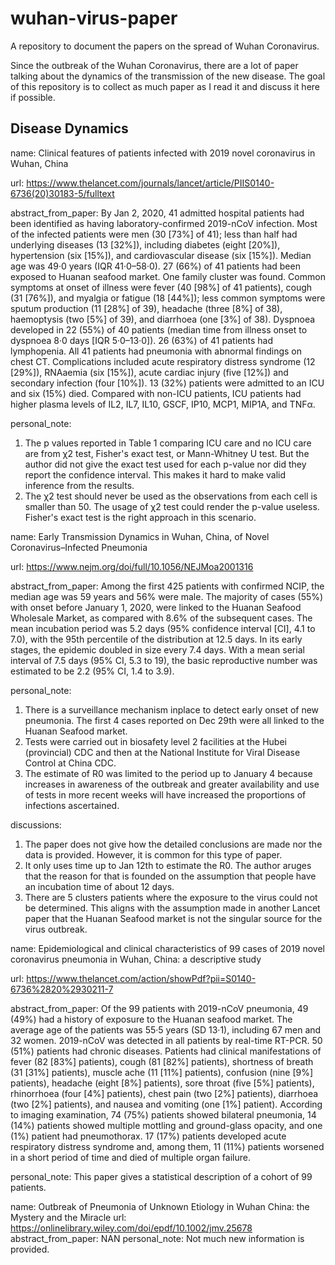 # wuhan-virus-paper
A repository to document the papers on the spread of Wuhan Coronavirus. 

Since the outbreak of the Wuhan Coronavirus, there are a lot of paper talking about the dynamics of the transmission of the new disease. The goal of this repository is to collect as much paper as I read it and discuss it here if possible. 

## Disease Dynamics 

name:
Clinical features of patients infected with 2019 novel coronavirus in Wuhan, China

url:
https://www.thelancet.com/journals/lancet/article/PIIS0140-6736(20)30183-5/fulltext

abstract_from_paper:
By Jan 2, 2020, 41 admitted hospital patients had been identified as having laboratory-confirmed 2019-nCoV infection. Most of the infected patients were men (30 [73%] of 41); less than half had underlying diseases (13 [32%]), including diabetes (eight [20%]), hypertension (six [15%]), and cardiovascular disease (six [15%]). Median age was 49·0 years (IQR 41·0–58·0). 27 (66%) of 41 patients had been exposed to Huanan seafood market. One family cluster was found. Common symptoms at onset of illness were fever (40 [98%] of 41 patients), cough (31 [76%]), and myalgia or fatigue (18 [44%]); less common symptoms were sputum production (11 [28%] of 39), headache (three [8%] of 38), haemoptysis (two [5%] of 39), and diarrhoea (one [3%] of 38). Dyspnoea developed in 22 (55%) of 40 patients (median time from illness onset to dyspnoea 8·0 days [IQR 5·0–13·0]). 26 (63%) of 41 patients had lymphopenia. All 41 patients had pneumonia with abnormal findings on chest CT. Complications included acute respiratory distress syndrome (12 [29%]), RNAaemia (six [15%]), acute cardiac injury (five [12%]) and secondary infection (four [10%]). 13 (32%) patients were admitted to an ICU and six (15%) died. Compared with non-ICU patients, ICU patients had higher plasma levels of IL2, IL7, IL10, GSCF, IP10, MCP1, MIP1A, and TNFα.

personal_note:
1. The p values reported in Table 1 comparing ICU care and no ICU care are from χ2 test, Fisher's exact test, or Mann-Whitney U test. But the author did not give the exact test used for each p-value nor did they report the confidence interval. This makes it hard to make valid inference from the results. 
2. The χ2 test should never be used as the observations from each cell is smaller than 50. The usage of χ2 test could render the p-value useless. Fisher's exact test is the right approach in this scenario. 

name: 
Early Transmission Dynamics in Wuhan, China, of Novel Coronavirus–Infected Pneumonia

url:
https://www.nejm.org/doi/full/10.1056/NEJMoa2001316

abstract_from_paper: 
Among the first 425 patients with confirmed NCIP, the median age was 59 years and 56% were male. The majority of cases (55%) with onset before January 1, 2020, were linked to the Huanan Seafood Wholesale Market, as compared with 8.6% of the subsequent cases. The mean incubation period was 5.2 days (95% confidence interval [CI], 4.1 to 7.0), with the 95th percentile of the distribution at 12.5 days. In its early stages, the epidemic doubled in size every 7.4 days. With a mean serial interval of 7.5 days (95% CI, 5.3 to 19), the basic reproductive number was estimated to be 2.2 (95% CI, 1.4 to 3.9).

personal_note:
1. There is a surveillance mechanism inplace to detect early onset of new pneumonia. The first 4 cases reported on Dec 29th were all linked to the Huanan Seafood market.
2. Tests were carried out in biosafety level 2 facilities at the Hubei (provincial) CDC and then at the National Institute for Viral Disease Control at China CDC. 
3. The estimate of R0 was limited to the period up to January 4 because increases in awareness of the outbreak and greater availability and use of tests in more recent weeks will have increased the proportions of infections ascertained. 

discussions:
1. The paper does not give how the detailed conclusions are made nor the data is provided. However, it is common for this type of paper. 
2. It only uses time up to Jan 12th to estimate the R0. The author aruges that the reason for that is founded on the assumption that people have an incubation time of about 12 days. 
3. There are 5 clusters patients where the exposure to the virus could not be determined. This aligns with the assumption made in another Lancet paper that the Huanan Seafood market is not the singular source for the virus outbreak. 



name:
Epidemiological and clinical characteristics of 99 cases of 2019 novel coronavirus pneumonia in Wuhan, China: a descriptive study

url: 
https://www.thelancet.com/action/showPdf?pii=S0140-6736%2820%2930211-7

abstract_from_paper:
Of the 99 patients with 2019-nCoV pneumonia, 49 (49%) had a history of exposure to the Huanan seafood
market. The average age of the patients was 55·5 years (SD 13·1), including 67 men and 32 women. 2019-nCoV was
detected in all patients by real-time RT-PCR. 50 (51%) patients had chronic diseases. Patients had clinical manifestations
of fever (82 [83%] patients), cough (81 [82%] patients), shortness of breath (31 [31%] patients), muscle ache
(11 [11%] patients), confusion (nine [9%] patients), headache (eight [8%] patients), sore throat (five [5%] patients),
rhinorrhoea (four [4%] patients), chest pain (two [2%] patients), diarrhoea (two [2%] patients), and nausea and vomiting
(one [1%] patient). According to imaging examination, 74 (75%) patients showed bilateral pneumonia, 14 (14%)
patients showed multiple mottling and ground-glass opacity, and one (1%) patient had pneumothorax. 17 (17%) patients
developed acute respiratory distress syndrome and, among them, 11 (11%) patients worsened in a short period of time
and died of multiple organ failure.

personal_note: This paper gives a statistical description of a cohort of 99 patients. 




name:
Outbreak of Pneumonia of Unknown Etiology in Wuhan China: the Mystery and the Miracle
url:
https://onlinelibrary.wiley.com/doi/epdf/10.1002/jmv.25678
abstract_from_paper:
NAN
personal_note: 
Not much new information is provided. 
